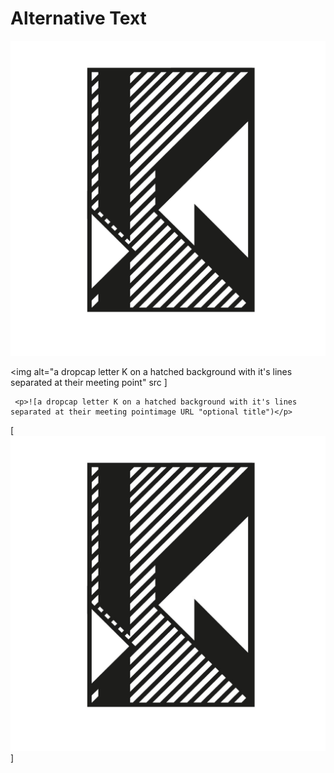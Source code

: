 # Alternative Text
                                                                                                                              

<img alt="a dropcap letter K  on a hatched background with it‘s lines separated at their meeting point" src="k-dropcap-polivka.png" />

<img alt="a dropcap letter K on a hatched background with it's lines separated at their meeting point" src
]
     
     <p>![a dropcap letter K on a hatched background with it's lines separated at their meeting pointimage URL "optional title")</p>
     
   [![Image Attributes Pro Demo Video](01-alternative-text/k-dropcap-polivka.jpg)]
